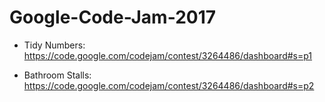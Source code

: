 # Google-Code-Jam-2017

- Tidy Numbers: https://code.google.com/codejam/contest/3264486/dashboard#s=p1

- Bathroom Stalls: https://code.google.com/codejam/contest/3264486/dashboard#s=p2
